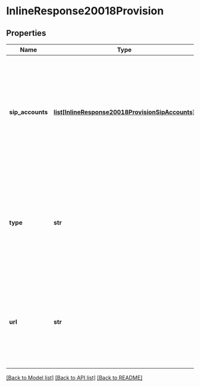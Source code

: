 # InlineResponse20018Provision

## Properties
Name | Type | Description | Notes
------------ | ------------- | ------------- | -------------
**sip_accounts** | [**list[InlineResponse20018ProvisionSipAccounts]**](InlineResponse20018ProvisionSipAccounts.md) | SIP Account details registered during the device provisioning process. This object will only be returned if manual provisioning was used for the device.   | [optional] 
**type** | **str** | [Provisioning type](https://support.zoom.us/hc/en-us/articles/360033223411). The value can be one of the following:  * &#x60;ztp&#x60; : Zero touch provisioning. * &#x60;assisted&#x60;: Assisted provisioning. * &#x60;manual&#x60;: Manual provisioning.    | [optional] 
**url** | **str** | Provisioning URL. This field will only be returned for devices that were provisioned via &#x60;assisted&#x60; provisioning type. | [optional] 

[[Back to Model list]](../README.md#documentation-for-models) [[Back to API list]](../README.md#documentation-for-api-endpoints) [[Back to README]](../README.md)

